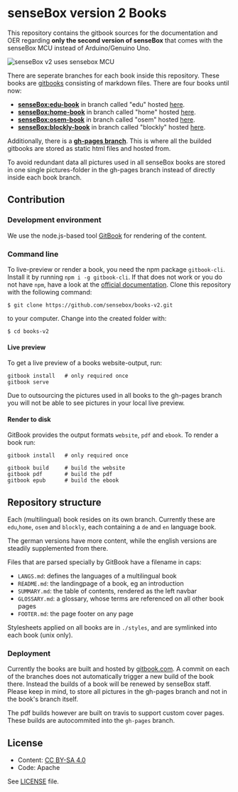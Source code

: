 # senseBox version 2 Books

This repository contains the gitbook sources for the documentation and OER regarding <b>only the second version of senseBox</b> that comes with the senseBox MCU instead of Arduino/Genuino Uno.

![senseBox v2 uses sensebox MCU](https://github.com/sensebox/books-v2/raw/master/senseBoxv2.png)
 
There are seperate branches for each book inside this repository. These books are [gitbooks](https://www.gitbook.com) consisting of markdown files. 
There are four books until now:
- <b>[senseBox:edu-book](https://github.com/sensebox/books-v2/tree/edu)</b> in branch called "edu" hosted [here](https://sensebox.github.io/books-v2/edu).
- <b>[senseBox:home-book](https://github.com/sensebox/books-v2/tree/home)</b> in branch called "home" hosted [here](https://sensebox.github.io/books-v2/home).
- <b>[senseBox:osem-book](https://github.com/sensebox/books-v2/tree/osem)</b> in branch called "osem" hosted [here](https://sensebox.github.io/books-v2/osem).
- <b>[senseBox:blockly-book](https://github.com/sensebox/books-v2/tree/blockly)</b> in branch called "blockly" hosted [here](https://sensebox.github.io/books-v2/blockly).

Additionally, there is a <b>[gh-pages branch](https://github.com/sensebox/books-v2/tree/gh-pages)</b>.
This is where all the builded gitbooks are stored as static html files and hosted from. 

To avoid redundant data all pictures used in all senseBox books are stored in one single pictures-folder in the gh-pages branch instead of directly inside each book branch.

## Contribution 

### Development environment
We use the node.js-based tool [GitBook](https://github.com/GitbookIO/gitbook) for rendering of the content.

### Command line
To live-preview or render a book, you need the npm package `gitbook-cli`.
Install it by running `npm i -g gitbook-cli`. If that does not work or you do not have `npm`, have a look at the [official documentation](https://github.com/GitbookIO/gitbook/blob/master/docs/setup.md).
Clone this repository with the following command:
```
$ git clone https://github.com/sensebox/books-v2.git
```
to your computer. Change into the created folder with:
```
$ cd books-v2
```

#### Live preview
To get a live preview of a books website-output, run:
```
gitbook install   # only required once
gitbook serve
```
Due to outsourcing the pictures used in all books to the gh-pages branch you will not be able to see pictures in your local live preview.


#### Render to disk
GitBook provides the output formats `website`, `pdf` and `ebook`.
To render a book run:
```
gitbook install   # only required once

gitbook build     # build the website
gitbook pdf       # build the pdf
gitbook epub      # build the ebook
```

## Repository structure
Each (multilingual) book resides on its own branch.
Currently these are `edu`,`home`, `osem` and `blockly`, each containing a `de` and `en` language book.

The german versions have more content, while the english versions are steadily supplemented from there.

Files that are parsed specially by GitBook have a filename in caps:

- `LANGS.md`:  defines the languages of a multilingual book
- `README.md`: the landingpage of a book, eg an introduction
- `SUMMARY.md`: the table of contents, rendered as the left navbar
- `GLOSSARY.md`: a glossary, whose terms are referenced on all other book pages
- `FOOTER.md`: the page footer on any page

Stylesheets applied on all books are in `./styles`, and are symlinked into each book (unix only).

### Deployment
Currently the books are built and hosted by [gitbook.com](https://sensebox.github.io/books-v2/).
A commit on each of the <bookname> branches does not automatically trigger a new build of the book there.
Instead the builds of a book will be renewed by senseBox staff. Please keep in mind, to store all pictures in the gh-pages branch and not in the book's branch itself.

The pdf builds however are built on travis to support custom cover pages. These builds are autocommited into the `gh-pages` branch.

## License
- Content: [CC BY-SA 4.0](https://creativecommons.org/licenses/by-sa/4.0/)
- Code: Apache

See [LICENSE](https://github.com/sensebox/books-v2/raw/master/LICENSE) file.
